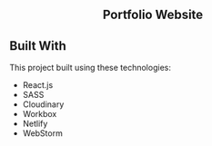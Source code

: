 <h2 align="center">
  Portfolio Website<br/>
</h2>


## Built With



This project built using these technologies:
- React.js
- SASS
- Cloudinary
- Workbox
- Netlify
- WebStorm
